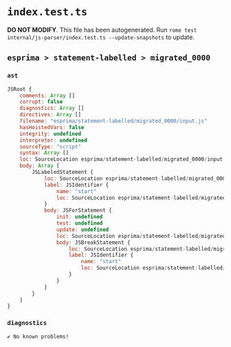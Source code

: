 # `index.test.ts`

**DO NOT MODIFY**. This file has been autogenerated. Run `rome test internal/js-parser/index.test.ts --update-snapshots` to update.

## `esprima > statement-labelled > migrated_0000`

### `ast`

```javascript
JSRoot {
	comments: Array []
	corrupt: false
	diagnostics: Array []
	directives: Array []
	filename: "esprima/statement-labelled/migrated_0000/input.js"
	hasHoistedVars: false
	integrity: undefined
	interpreter: undefined
	sourceType: "script"
	syntax: Array []
	loc: SourceLocation esprima/statement-labelled/migrated_0000/input.js 1:0-2:0
	body: Array [
		JSLabeledStatement {
			loc: SourceLocation esprima/statement-labelled/migrated_0000/input.js 1:0-1:27
			label: JSIdentifier {
				name: "start"
				loc: SourceLocation esprima/statement-labelled/migrated_0000/input.js 1:0-1:5 (start)
			}
			body: JSForStatement {
				init: undefined
				test: undefined
				update: undefined
				loc: SourceLocation esprima/statement-labelled/migrated_0000/input.js 1:7-1:27
				body: JSBreakStatement {
					loc: SourceLocation esprima/statement-labelled/migrated_0000/input.js 1:16-1:27
					label: JSIdentifier {
						name: "start"
						loc: SourceLocation esprima/statement-labelled/migrated_0000/input.js 1:22-1:27 (start)
					}
				}
			}
		}
	]
}
```

### `diagnostics`

```
✔ No known problems!

```
